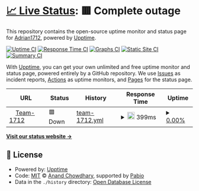 # [📈 Live Status](https://Adrian1712.github.io/Upptime): <!--live status--> **🟥 Complete outage**

This repository contains the open-source uptime monitor and status page for [Adrian1712](https://Adrian1712.github.io/Upptime), powered by [Upptime](https://github.com/upptime/upptime).

[![Uptime CI](https://github.com/Adrian1712/Upptime/workflows/Uptime%20CI/badge.svg)](https://github.com/Adrian1712/Upptime/actions?query=workflow%3A%22Uptime+CI%22)
[![Response Time CI](https://github.com/Adrian1712/Upptime/workflows/Response%20Time%20CI/badge.svg)](https://github.com/Adrian1712/Upptime/actions?query=workflow%3A%22Response+Time+CI%22)
[![Graphs CI](https://github.com/Adrian1712/Upptime/workflows/Graphs%20CI/badge.svg)](https://github.com/Adrian1712/Upptime/actions?query=workflow%3A%22Graphs+CI%22)
[![Static Site CI](https://github.com/Adrian1712/Upptime/workflows/Static%20Site%20CI/badge.svg)](https://github.com/Adrian1712/Upptime/actions?query=workflow%3A%22Static+Site+CI%22)
[![Summary CI](https://github.com/Adrian1712/Upptime/workflows/Summary%20CI/badge.svg)](https://github.com/Adrian1712/Upptime/actions?query=workflow%3A%22Summary+CI%22)

With [Upptime](https://upptime.js.org), you can get your own unlimited and free uptime monitor and status page, powered entirely by a GitHub repository. We use [Issues](https://github.com/Adrian1712/Upptime/issues) as incident reports, [Actions](https://github.com/Adrian1712/Upptime/actions) as uptime monitors, and [Pages](https://Adrian1712.github.io/Upptime) for the status page.

<!--start: status pages-->
<!-- This summary is generated by Upptime (https://github.com/upptime/upptime) -->
<!-- Do not edit this manually, your changes will be overwritten -->
<!-- prettier-ignore -->
| URL | Status | History | Response Time | Uptime |
| --- | ------ | ------- | ------------- | ------ |
| <img alt="" src="https://icons.duckduckgo.com/ip3/team-1712.com.ico" height="13"> [Team-1712](https://team-1712.com) | 🟥 Down | [team-1712.yml](https://github.com/Adrian-1712/Upptime/commits/HEAD/history/team-1712.yml) | <details><summary><img alt="Response time graph" src="./graphs/team-1712/response-time-week.png" height="20"> 399ms</summary><br><a href="https://Adrian1712.github.io/Upptime/history/team-1712"><img alt="Response time 415" src="https://img.shields.io/endpoint?url=https%3A%2F%2Fraw.githubusercontent.com%2FAdrian-1712%2FUpptime%2FHEAD%2Fapi%2Fteam-1712%2Fresponse-time.json"></a><br><a href="https://Adrian1712.github.io/Upptime/history/team-1712"><img alt="24-hour response time 380" src="https://img.shields.io/endpoint?url=https%3A%2F%2Fraw.githubusercontent.com%2FAdrian-1712%2FUpptime%2FHEAD%2Fapi%2Fteam-1712%2Fresponse-time-day.json"></a><br><a href="https://Adrian1712.github.io/Upptime/history/team-1712"><img alt="7-day response time 399" src="https://img.shields.io/endpoint?url=https%3A%2F%2Fraw.githubusercontent.com%2FAdrian-1712%2FUpptime%2FHEAD%2Fapi%2Fteam-1712%2Fresponse-time-week.json"></a><br><a href="https://Adrian1712.github.io/Upptime/history/team-1712"><img alt="30-day response time 415" src="https://img.shields.io/endpoint?url=https%3A%2F%2Fraw.githubusercontent.com%2FAdrian-1712%2FUpptime%2FHEAD%2Fapi%2Fteam-1712%2Fresponse-time-month.json"></a><br><a href="https://Adrian1712.github.io/Upptime/history/team-1712"><img alt="1-year response time 415" src="https://img.shields.io/endpoint?url=https%3A%2F%2Fraw.githubusercontent.com%2FAdrian-1712%2FUpptime%2FHEAD%2Fapi%2Fteam-1712%2Fresponse-time-year.json"></a></details> | <details><summary><a href="https://Adrian1712.github.io/Upptime/history/team-1712">0.00%</a></summary><a href="https://Adrian1712.github.io/Upptime/history/team-1712"><img alt="All-time uptime 0.00%" src="https://img.shields.io/endpoint?url=https%3A%2F%2Fraw.githubusercontent.com%2FAdrian-1712%2FUpptime%2FHEAD%2Fapi%2Fteam-1712%2Fuptime.json"></a><br><a href="https://Adrian1712.github.io/Upptime/history/team-1712"><img alt="24-hour uptime 0.00%" src="https://img.shields.io/endpoint?url=https%3A%2F%2Fraw.githubusercontent.com%2FAdrian-1712%2FUpptime%2FHEAD%2Fapi%2Fteam-1712%2Fuptime-day.json"></a><br><a href="https://Adrian1712.github.io/Upptime/history/team-1712"><img alt="7-day uptime 0.00%" src="https://img.shields.io/endpoint?url=https%3A%2F%2Fraw.githubusercontent.com%2FAdrian-1712%2FUpptime%2FHEAD%2Fapi%2Fteam-1712%2Fuptime-week.json"></a><br><a href="https://Adrian1712.github.io/Upptime/history/team-1712"><img alt="30-day uptime 0.00%" src="https://img.shields.io/endpoint?url=https%3A%2F%2Fraw.githubusercontent.com%2FAdrian-1712%2FUpptime%2FHEAD%2Fapi%2Fteam-1712%2Fuptime-month.json"></a><br><a href="https://Adrian1712.github.io/Upptime/history/team-1712"><img alt="1-year uptime 0.00%" src="https://img.shields.io/endpoint?url=https%3A%2F%2Fraw.githubusercontent.com%2FAdrian-1712%2FUpptime%2FHEAD%2Fapi%2Fteam-1712%2Fuptime-year.json"></a></details>

<!--end: status pages-->

[**Visit our status website →**](https://Adrian1712.github.io/Upptime)

## 📄 License

- Powered by: [Upptime](https://github.com/upptime/upptime)
- Code: [MIT](./LICENSE) © [Anand Chowdhary](https://anandchowdhary.com), supported by [Pabio](https://pabio.com)
- Data in the `./history` directory: [Open Database License](https://opendatacommons.org/licenses/odbl/1-0/)
